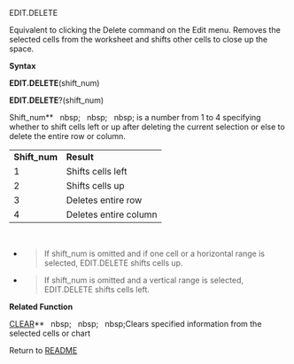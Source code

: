EDIT.DELETE

Equivalent to clicking the Delete command on the Edit menu. Removes the
selected cells from the worksheet and shifts other cells to close up the
space.

**Syntax**

**EDIT.DELETE**(shift\_num)

**EDIT.DELETE**?(shift\_num)

Shift\_num**&nbsp;&nbsp;&nbsp;nbsp;&nbsp;&nbsp;&nbsp;nbsp;&nbsp;&nbsp;&nbsp;nbsp;&nbsp;is a number from 1 to 4 specifying
whether to shift cells left or up after deleting the current selection
or else to delete the entire row or column.

|                |                       |
| -------------- | --------------------- |
| **Shift\_num** | **Result**            |
| 1              | Shifts cells left     |
| 2              | Shifts cells up       |
| 3              | Deletes entire row    |
| 4              | Deletes entire column |

&nbsp;

  - > If shift\_num is omitted and if one cell or a horizontal range is
    > selected, EDIT.DELETE shifts cells up.

  - > If shift\_num is omitted and a vertical range is selected,
    > EDIT.DELETE shifts cells left.


**Related Function**

[CLEAR](CLEAR.md)**&nbsp;&nbsp;&nbsp;nbsp;&nbsp;&nbsp;&nbsp;nbsp;&nbsp;&nbsp;&nbsp;nbsp;Clears specified information from the selected
cells or chart



Return to [README](README.md)

